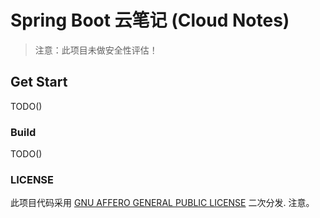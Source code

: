 # Spring Boot 云笔记 (Cloud Notes)

> 注意：此项目未做安全性评估！

## Get Start

TODO()

### Build

TODO()

### LICENSE

此项目代码采用 [GNU AFFERO GENERAL PUBLIC LICENSE](https://www.gnu.org/licenses/agpl-3.0.en.html) 二次分发. 注意。

